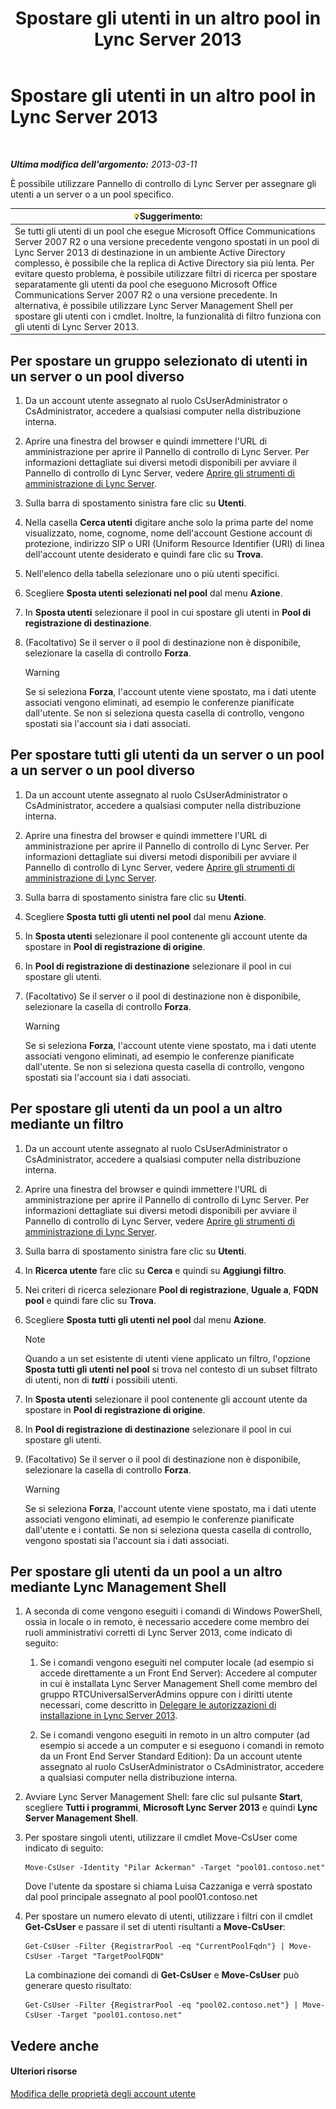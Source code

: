 ﻿---
title: Spostare gli utenti in un altro pool in Lync Server 2013
TOCTitle: Spostare gli utenti in un altro pool in Lync Server 2013
ms:assetid: e7b4968c-0e9d-4d56-b5f1-9edf0f7206f8
ms:mtpsurl: https://technet.microsoft.com/it-it/library/Gg182600(v=OCS.15)
ms:contentKeyID: 49302323
ms.date: 08/24/2015
mtps_version: v=OCS.15
ms.translationtype: HT
---

# Spostare gli utenti in un altro pool in Lync Server 2013

 

_**Ultima modifica dell'argomento:** 2013-03-11_

È possibile utilizzare Pannello di controllo di Lync Server per assegnare gli utenti a un server o a un pool specifico.

<table>
<thead>
<tr class="header">
<th><img src="images/Gg398201.tip(OCS.15).gif" title="tip" alt="tip" />Suggerimento:</th>
</tr>
</thead>
<tbody>
<tr class="odd">
<td>Se tutti gli utenti di un pool che esegue Microsoft Office Communications Server 2007 R2 o una versione precedente vengono spostati in un pool di Lync Server 2013 di destinazione in un ambiente Active Directory complesso, è possibile che la replica di Active Directory sia più lenta. Per evitare questo problema, è possibile utilizzare filtri di ricerca per spostare separatamente gli utenti da pool che eseguono Microsoft Office Communications Server 2007 R2 o una versione precedente. In alternativa, è possibile utilizzare Lync Server Management Shell per spostare gli utenti con i cmdlet. Inoltre, la funzionalità di filtro funziona con gli utenti di Lync Server 2013.</td>
</tr>
</tbody>
</table>


## Per spostare un gruppo selezionato di utenti in un server o un pool diverso

1.  Da un account utente assegnato al ruolo CsUserAdministrator o CsAdministrator, accedere a qualsiasi computer nella distribuzione interna.

2.  Aprire una finestra del browser e quindi immettere l'URL di amministrazione per aprire il Pannello di controllo di Lync Server. Per informazioni dettagliate sui diversi metodi disponibili per avviare il Pannello di controllo di Lync Server, vedere [Aprire gli strumenti di amministrazione di Lync Server](lync-server-2013-open-lync-server-administrative-tools.md).

3.  Sulla barra di spostamento sinistra fare clic su **Utenti**.

4.  Nella casella **Cerca utenti** digitare anche solo la prima parte del nome visualizzato, nome, cognome, nome dell'account Gestione account di protezione, indirizzo SIP o URI (Uniform Resource Identifier (URI) di linea dell'account utente desiderato e quindi fare clic su **Trova**.

5.  Nell'elenco della tabella selezionare uno o più utenti specifici.

6.  Scegliere **Sposta utenti selezionati nel pool** dal menu **Azione**.

7.  In **Sposta utenti** selezionare il pool in cui spostare gli utenti in **Pool di registrazione di destinazione**.

8.  (Facoltativo) Se il server o il pool di destinazione non è disponibile, selezionare la casella di controllo **Forza**.
    

    > [!WARNING]
    > Se si seleziona <STRONG>Forza</STRONG>, l'account utente viene spostato, ma i dati utente associati vengono eliminati, ad esempio le conferenze pianificate dall'utente. Se non si seleziona questa casella di controllo, vengono spostati sia l'account sia i dati associati.



## Per spostare tutti gli utenti da un server o un pool a un server o un pool diverso

1.  Da un account utente assegnato al ruolo CsUserAdministrator o CsAdministrator, accedere a qualsiasi computer nella distribuzione interna.

2.  Aprire una finestra del browser e quindi immettere l'URL di amministrazione per aprire il Pannello di controllo di Lync Server. Per informazioni dettagliate sui diversi metodi disponibili per avviare il Pannello di controllo di Lync Server, vedere [Aprire gli strumenti di amministrazione di Lync Server](lync-server-2013-open-lync-server-administrative-tools.md).

3.  Sulla barra di spostamento sinistra fare clic su **Utenti**.

4.  Scegliere **Sposta tutti gli utenti nel pool** dal menu **Azione**.

5.  In **Sposta utenti** selezionare il pool contenente gli account utente da spostare in **Pool di registrazione di origine**.

6.  In **Pool di registrazione di destinazione** selezionare il pool in cui spostare gli utenti.

7.  (Facoltativo) Se il server o il pool di destinazione non è disponibile, selezionare la casella di controllo **Forza**.
    

    > [!WARNING]
    > Se si seleziona <STRONG>Forza</STRONG>, l'account utente viene spostato, ma i dati utente associati vengono eliminati, ad esempio le conferenze pianificate dall'utente. Se non si seleziona questa casella di controllo, vengono spostati sia l'account sia i dati associati.



## Per spostare gli utenti da un pool a un altro mediante un filtro

1.  Da un account utente assegnato al ruolo CsUserAdministrator o CsAdministrator, accedere a qualsiasi computer nella distribuzione interna.

2.  Aprire una finestra del browser e quindi immettere l'URL di amministrazione per aprire il Pannello di controllo di Lync Server. Per informazioni dettagliate sui diversi metodi disponibili per avviare il Pannello di controllo di Lync Server, vedere [Aprire gli strumenti di amministrazione di Lync Server](lync-server-2013-open-lync-server-administrative-tools.md).

3.  Sulla barra di spostamento sinistra fare clic su **Utenti**.

4.  In **Ricerca utente** fare clic su **Cerca** e quindi su **Aggiungi filtro**.

5.  Nei criteri di ricerca selezionare **Pool di registrazione**, **Uguale a**, **FQDN pool** e quindi fare clic su **Trova**.

6.  Scegliere **Sposta tutti gli utenti nel pool** dal menu **Azione**.
    

    > [!NOTE]
    > Quando a un set esistente di utenti viene applicato un filtro, l'opzione <STRONG>Sposta tutti gli utenti nel pool</STRONG> si trova nel contesto di un subset filtrato di utenti, non di <STRONG><EM>tutti</EM></STRONG> i possibili utenti.



7.  In **Sposta utenti** selezionare il pool contenente gli account utente da spostare in **Pool di registrazione di origine**.

8.  In **Pool di registrazione di destinazione** selezionare il pool in cui spostare gli utenti.

9.  (Facoltativo) Se il server o il pool di destinazione non è disponibile, selezionare la casella di controllo **Forza**.
    

    > [!WARNING]
    > Se si seleziona <STRONG>Forza</STRONG>, l'account utente viene spostato, ma i dati utente associati vengono eliminati, ad esempio le conferenze pianificate dall'utente e i contatti. Se non si seleziona questa casella di controllo, vengono spostati sia l'account sia i dati associati.



## Per spostare gli utenti da un pool a un altro mediante Lync Management Shell

1.  A seconda di come vengono eseguiti i comandi di Windows PowerShell, ossia in locale o in remoto, è necessario accedere come membro dei ruoli amministrativi corretti di Lync Server 2013, come indicato di seguito:
    
    1.  Se i comandi vengono eseguiti nel computer locale (ad esempio si accede direttamente a un Front End Server): Accedere al computer in cui è installata Lync Server Management Shell come membro del gruppo RTCUniversalServerAdmins oppure con i diritti utente necessari, come descritto in [Delegare le autorizzazioni di installazione in Lync Server 2013](lync-server-2013-delegate-setup-permissions.md).
    
    2.  Se i comandi vengono eseguiti in remoto in un altro computer (ad esempio si accede a un computer e si eseguono i comandi in remoto da un Front End Server Standard Edition): Da un account utente assegnato al ruolo CsUserAdministrator o CsAdministrator, accedere a qualsiasi computer nella distribuzione interna.

2.  Avviare Lync Server Management Shell: fare clic sul pulsante **Start**, scegliere **Tutti i programmi**, **Microsoft Lync Server 2013** e quindi **Lync Server Management Shell**.

3.  Per spostare singoli utenti, utilizzare il cmdlet Move-CsUser come indicato di seguito:
    
        Move-CsUser -Identity "Pilar Ackerman" -Target "pool01.contoso.net"
    
    Dove l'utente da spostare si chiama Luisa Cazzaniga e verrà spostato dal pool principale assegnato al pool pool01.contoso.net

4.  Per spostare un numero elevato di utenti, utilizzare i filtri con il cmdlet **Get-CsUser** e passare il set di utenti risultanti a **Move-CsUser**:
    
        Get-CsUser -Filter {RegistrarPool -eq "CurrentPoolFqdn"} | Move-CsUser -Target "TargetPoolFQDN"
    
    La combinazione dei comandi di **Get-CsUser** e **Move-CsUser** può generare questo risultato:
    
        Get-CsUser -Filter {RegistrarPool -eq "pool02.contoso.net"} | Move-CsUser -Target "pool01.contoso.net"

## Vedere anche

#### Ulteriori risorse

[Modifica delle proprietà degli account utente](lync-server-2013-modifying-user-account-properties.md)

